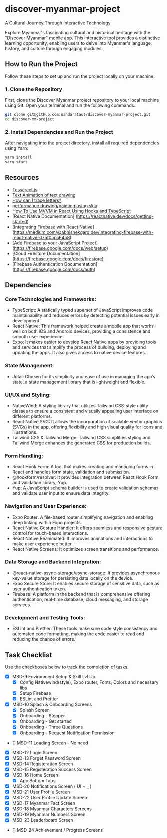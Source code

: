 # discover-myanmar-project

A Cultural Journey Through Interactive Technology

Explore Myanmar's fascinating cultural and historical heritage with the "Discover Myanmar" mobile app. This interactive tool provides a distinctive learning opportunity, enabling users to delve into Myanmar's language, history, and culture through engaging modules.

## How to Run the Project

Follow these steps to set up and run the project locally on your machine:

### 1. Clone the Repository

First, clone the Discover Myanmar project repository to your local machine using Git. Open your terminal and run the following commands:

```bash
git clone git@github.com:sandarataut/discover-myanmar-project.git
cd discover-mm-project
```

### 2. Install Dependencies and Run the Project

After navigating into the project directory, install all required dependencies using Yarn:

```bash
yarn install
yarn start
```

## Resources

- [Tesseract.js](https://github.com/naptha/tesseract.js#tesseractjs)
- [Text Animation of text drawing](https://github.com/Shopify/react-native-skia/discussions/879)
- [How can I trace letters?](https://github.com/Shopify/react-native-skia/discussions/2184)
- [performance drawing/painting using skia ](https://github.com/Shopify/react-native-skia/discussions/1989)
- [How To Use MVVM in React Using Hooks and TypeScript](https://www.perssondennis.com/articles/how-to-use-mvvm-in-react-using-hooks-and-typescript#user-content-mvvm-overview)
- [React Native Documentation] (https://reactnative.dev/docs/getting-started)
- [Integrating Firebase with React Native] (https://medium.com/@abhishekgarg.dev/integrating-firebase-with-react-native-075f0aca64b8)
- [Add Firebase to your JavaScript Project] (https://firebase.google.com/docs/web/setup)
- [Cloud Firestore Documentation] (https://firebase.google.com/docs/firestore)
- [Firebase Authentication Documentation] (https://firebase.google.com/docs/auth)

## Dependencies

### Core Technologies and Frameworks:

- TypeScript: A statically typed superset of JavaScript improves code maintainability and reduces errors by detecting potential issues early in development.
- React Native: This framework helped create a mobile app that works well on both iOS and Android devices, providing a consistence and smooth user experience.
- Expo: It makes easier to develop React Native apps by providing tools and services that simplify the process of building, deploying and updating the apps. It also gives access to native device features.

### State Management:

- Jotai: Chosen for its simplicity and ease of use in managing the app’s state, a state management library that is lightweight and flexible.

### UI/UX and Styling:

- NativeWind: A styling library that utilizes Tailwind CSS-style utility classes to ensure a consistent and visually appealing user interface on different platforms.
- React Native SVG: It allows the incorporation of scalable vector graphics (SVGs) in the app, offering flexibility and high visual quality for icons and illustrations.
- Tailwind CSS & Tailwind Merge: Tailwind CSS simplifies styling and Tailwind Merge enhances the generated CSS for production builds.

### Form Handling:

- React Hook Form: A tool that makes creating and managing forms in React and handles form state, validation and submission.
- @hookform/resolver: It provides integration between React Hook Form and validation library, Yup.
- Yup: A JavaScript schema builder is used to create validation schemas and validate user input to ensure data integrity.

### Navigation and User Experience:

- Expo Router: A file-based router simplifying navigation and enabling deep linking within Expo projects.
- React Native Gesture Handler: It offers seamless and responsive gesture control for touch-based interactions.
- React Native Reanimated: It improves animations and interactions to make user experience better.
- React Native Screens: It optimizes screen transitions and performance.

### Data Storage and Backend Integration:

- @react-native-async-storage/async-storage: It provides asynchronous key-value storage for persisting data locally on the device.
- Expo Secure Store: It enables secure storage of sensitive data, such as user authentication token.
- Firebase: A platform in the backend that is comprehensive offering authentication, real-time database, cloud messaging, and storage services.

### Development and Testing Tools:

- ESLint and Prettier: These tools make sure code style consistency and automated code formatting, making the code easier to read and reducing the chance of errors.

## Task Checklist

Use the checkboxes below to track the completion of tasks.

- [x] MSD-9 Environment Setup & Skill Lvl Up
  - [x] Config Nativewind(style), Expo router, Fonts, Colors and necessary libs
  - [x] Setup Firebase
  - [x] ESLint and Prettier
- [x] MSD-10 Splash & Onboarding Screens
  - [x] Splash Screen
  - [x] Onboarding - Stepper
  - [x] Onboarding - Get started
  - [x] Onboarding - Three Questions
  - [x] Onboarding - Request Notification Permission
- [] MSD-11 Loading Screen - No need
- [x] MSD-12 Login Screen
- [x] MSD-13 Forget Password Screen
- [x] MSD-14 Registeration Screen
- [x] MSD-15 Registeration Success Screen
- [x] MSD-16 Home Screen
  - [x] App Bottom Tabs
- [x] MSD-20 Notifications Screen ( UI + \_ )
- [x] MSD-21 User Profile Screen
- [x] MSD-22 User Profile Update Screen
- [x] MSD-17 Myanmar Fact Screen
- [x] MSD-18 Myanmar Characters Screens
- [x] MSD-19 Myanmar Numbers Screen
- [x] MSD-23 Leaderboard Screen
- [] MSD-24 Achievement / Progress Screens
